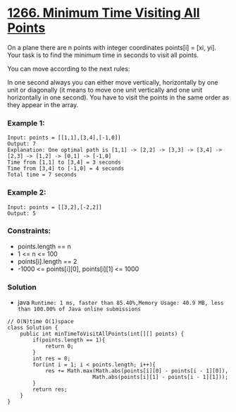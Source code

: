 # [1266. Minimum Time Visiting All Points](https://leetcode.com/problems/minimum-time-visiting-all-points/)

On a plane there are n points with integer coordinates points[i] = [xi, yi]. Your task is to find the minimum time in seconds to visit all points.

You can move according to the next rules:

In one second always you can either move vertically, horizontally by one unit or diagonally (it means to move one unit vertically and one unit horizontally in one second).
You have to visit the points in the same order as they appear in the array.
 

### Example 1:
```
Input: points = [[1,1],[3,4],[-1,0]]
Output: 7
Explanation: One optimal path is [1,1] -> [2,2] -> [3,3] -> [3,4] -> [2,3] -> [1,2] -> [0,1] -> [-1,0]   
Time from [1,1] to [3,4] = 3 seconds 
Time from [3,4] to [-1,0] = 4 seconds
Total time = 7 seconds
```

### Example 2:
```
Input: points = [[3,2],[-2,2]]
Output: 5
```

### Constraints:
* points.length == n
* 1 <= n <= 100
* points[i].length == 2
* -1000 <= points[i][0], points[i][1] <= 1000

### Solution
* java `Runtime: 1 ms, faster than 85.40%,Memory Usage: 40.9 MB, less than 100.00% of Java online submissions`
```
// O(N)time O(1)space
class Solution {
    public int minTimeToVisitAllPoints(int[][] points) {
        if(points.length == 1){
            return 0;
        }
        int res = 0;
        for(int i = 1; i < points.length; i++){
            res += Math.max(Math.abs(points[i][0] - points[i - 1][0]),
                           Math.abs(points[i][1] - points[i - 1][1]));   
        }
        return res; 
    }
}
```
